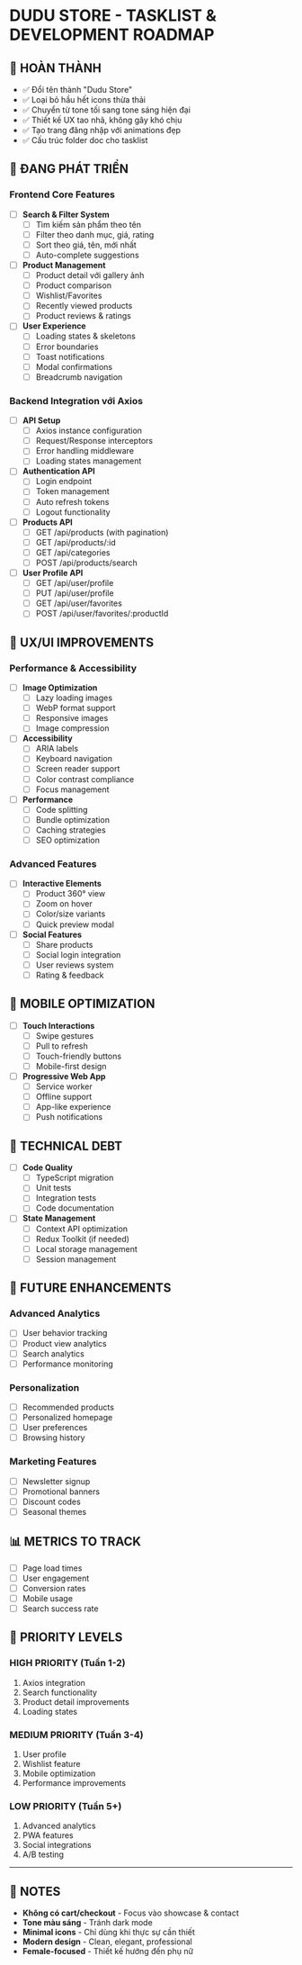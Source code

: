 # DUDU STORE - TASKLIST & DEVELOPMENT ROADMAP

## 🎯 **HOÀN THÀNH**
- ✅ Đổi tên thành "Dudu Store"
- ✅ Loại bỏ hầu hết icons thừa thải
- ✅ Chuyển từ tone tối sang tone sáng hiện đại
- ✅ Thiết kế UX tao nhã, không gây khó chịu
- ✅ Tạo trang đăng nhập với animations đẹp
- ✅ Cấu trúc folder doc cho tasklist

## 🚀 **ĐANG PHÁT TRIỂN**

### **Frontend Core Features**
- [ ] **Search & Filter System**
  - [ ] Tìm kiếm sản phẩm theo tên
  - [ ] Filter theo danh mục, giá, rating
  - [ ] Sort theo giá, tên, mới nhất
  - [ ] Auto-complete suggestions

- [ ] **Product Management**
  - [ ] Product detail với gallery ảnh
  - [ ] Product comparison
  - [ ] Wishlist/Favorites
  - [ ] Recently viewed products
  - [ ] Product reviews & ratings

- [ ] **User Experience**
  - [ ] Loading states & skeletons
  - [ ] Error boundaries
  - [ ] Toast notifications
  - [ ] Modal confirmations
  - [ ] Breadcrumb navigation

### **Backend Integration với Axios**
- [ ] **API Setup**
  - [ ] Axios instance configuration
  - [ ] Request/Response interceptors
  - [ ] Error handling middleware
  - [ ] Loading states management

- [ ] **Authentication API**
  - [ ] Login endpoint
  - [ ] Token management
  - [ ] Auto refresh tokens
  - [ ] Logout functionality

- [ ] **Products API**
  - [ ] GET /api/products (with pagination)
  - [ ] GET /api/products/:id
  - [ ] GET /api/categories
  - [ ] POST /api/products/search

- [ ] **User Profile API**
  - [ ] GET /api/user/profile
  - [ ] PUT /api/user/profile
  - [ ] GET /api/user/favorites
  - [ ] POST /api/user/favorites/:productId

## 🎨 **UX/UI IMPROVEMENTS**

### **Performance & Accessibility**
- [ ] **Image Optimization**
  - [ ] Lazy loading images
  - [ ] WebP format support
  - [ ] Responsive images
  - [ ] Image compression

- [ ] **Accessibility**
  - [ ] ARIA labels
  - [ ] Keyboard navigation
  - [ ] Screen reader support
  - [ ] Color contrast compliance
  - [ ] Focus management

- [ ] **Performance**
  - [ ] Code splitting
  - [ ] Bundle optimization
  - [ ] Caching strategies
  - [ ] SEO optimization

### **Advanced Features**
- [ ] **Interactive Elements**
  - [ ] Product 360° view
  - [ ] Zoom on hover
  - [ ] Color/size variants
  - [ ] Quick preview modal

- [ ] **Social Features**
  - [ ] Share products
  - [ ] Social login integration
  - [ ] User reviews system
  - [ ] Rating & feedback

## 📱 **MOBILE OPTIMIZATION**
- [ ] **Touch Interactions**
  - [ ] Swipe gestures
  - [ ] Pull to refresh
  - [ ] Touch-friendly buttons
  - [ ] Mobile-first design

- [ ] **Progressive Web App**
  - [ ] Service worker
  - [ ] Offline support
  - [ ] App-like experience
  - [ ] Push notifications

## 🔧 **TECHNICAL DEBT**
- [ ] **Code Quality**
  - [ ] TypeScript migration
  - [ ] Unit tests
  - [ ] Integration tests
  - [ ] Code documentation

- [ ] **State Management**
  - [ ] Context API optimization
  - [ ] Redux Toolkit (if needed)
  - [ ] Local storage management
  - [ ] Session management

## 🌟 **FUTURE ENHANCEMENTS**

### **Advanced Analytics**
- [ ] User behavior tracking
- [ ] Product view analytics
- [ ] Search analytics
- [ ] Performance monitoring

### **Personalization**
- [ ] Recommended products
- [ ] Personalized homepage
- [ ] User preferences
- [ ] Browsing history

### **Marketing Features**
- [ ] Newsletter signup
- [ ] Promotional banners
- [ ] Discount codes
- [ ] Seasonal themes

## 📊 **METRICS TO TRACK**
- [ ] Page load times
- [ ] User engagement
- [ ] Conversion rates
- [ ] Mobile usage
- [ ] Search success rate

## 🎯 **PRIORITY LEVELS**

### **HIGH PRIORITY (Tuần 1-2)**
1. Axios integration
2. Search functionality
3. Product detail improvements
4. Loading states

### **MEDIUM PRIORITY (Tuần 3-4)**
1. User profile
2. Wishlist feature
3. Mobile optimization
4. Performance improvements

### **LOW PRIORITY (Tuần 5+)**
1. Advanced analytics
2. PWA features
3. Social integrations
4. A/B testing

---

## 📝 **NOTES**
- **Không có cart/checkout** - Focus vào showcase & contact
- **Tone màu sáng** - Tránh dark mode
- **Minimal icons** - Chỉ dùng khi thực sự cần thiết
- **Modern design** - Clean, elegant, professional
- **Female-focused** - Thiết kế hướng đến phụ nữ
